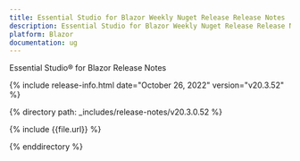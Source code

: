```yaml
---
title: Essential Studio for Blazor Weekly Nuget Release Release Notes  
description: Essential Studio for Blazor Weekly Nuget Release Release Notes 
platform: Blazor
documentation: ug
---
```


Essential Studio&reg; for  Blazor  Release Notes  

{% include release-info.html date="October 26, 2022"  version="v20.3.52" %} 

{% directory path: _includes/release-notes/v20.3.0.52 %}

{% include {{file.url}} %}

{% enddirectory %}